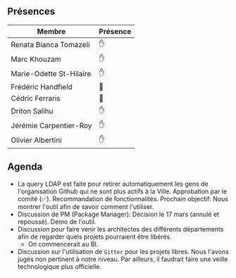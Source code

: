 ## Présences
<!---
Présent: ✋
Absent: 👤
-->
Membre|Présence
-------|--------
Renata Bianca Tomazeli |  ✋
Marc Khouzam | ✋
Marie-Odette St-Hilaire | ✋
Frédéric Handfield | 👤
Cédric Ferraris | 👤
Driton Salihu | ✋
Jérémie Carpentier-Roy | ✋
Olivier Albertini | ✋

## Agenda

- La query LDAP est faite pour retirer automatiquement les gens de l'organisation Github qui ne sont plus actifs à la Ville. Approbation par le comité (✅). Recommandation de fonctionnalités. Prochain objectif: Nous montrer l'outil afin de savoir comment l'utiliser.
- Discussion de PM (Package Manager): Décision le 17 mars (annulé et repoussé). Demo de l'outil.
- Discussion pour faire venir les architectes des différents départements afin de regarder quels projets pourraient être libérés. 
    - On commencerait au BI.
- Discussion sur l'utilisation de `Gitter` pour les projets libres. Nous l'avons jugés non pertinent à notre niveau. Par ailleurs, il faudrait faire une veille technologique plus officielle.